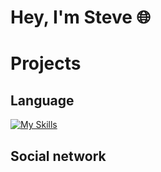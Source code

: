 # Hey, I'm Steve 🌐
# Projects
## Language
[![My Skills](https://skillicons.dev/icons?i=c)](https://skillicons.dev)
## Social network 

